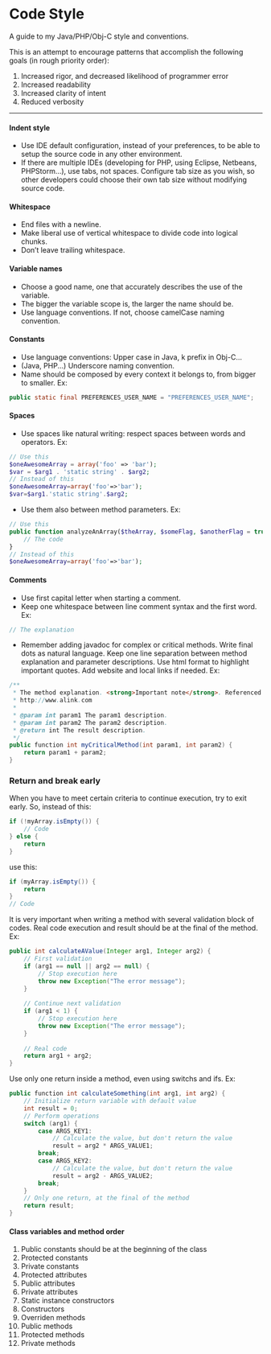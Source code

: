 # Code Style

A guide to my Java/PHP/Obj-C style and conventions.

This is an attempt to encourage patterns that accomplish the following goals (in
rough priority order):

 1. Increased rigor, and decreased likelihood of programmer error
 2. Increased readability
 3. Increased clarity of intent
 4. Reduced verbosity

----

#### Indent style

 * Use IDE default configuration, instead of your preferences, to be able to setup the source code in any other environment.
 * If there are multiple IDEs (developing for PHP, using Eclipse, Netbeans, PHPStorm...), use tabs, not spaces. Configure tab size as you wish, so other developers could choose their own tab size without modifying source code.

#### Whitespace

 * End files with a newline.
 * Make liberal use of vertical whitespace to divide code into logical chunks.
 * Don’t leave trailing whitespace.

#### Variable names

 * Choose a good name, one that accurately describes the use of the variable.
 * The bigger the variable scope is, the larger the name should be.
 * Use language conventions. If not, choose camelCase naming convention.

#### Constants

 * Use language conventions: Upper case in Java, k prefix in Obj-C...
 * (Java, PHP...) Underscore naming convention.
 * Name should be composed by every context it belongs to, from bigger to smaller. Ex:
```java
public static final PREFERENCES_USER_NAME = "PREFERENCES_USER_NAME";
```

#### Spaces

 * Use spaces like natural writing: respect spaces between words and operators. Ex:
```php
// Use this
$oneAwesomeArray = array('foo' => 'bar');
$var = $arg1 . 'static string' . $arg2;
// Instead of this
$oneAwesomeArray=array('foo'=>'bar');
$var=$arg1.'static string'.$arg2;
```
 * Use them also between method parameters. Ex:
```php
// Use this
public function analyzeAnArray($theArray, $someFlag, $anotherFlag = true) {
    // The code
}
// Instead of this
$oneAwesomeArray=array('foo'=>'bar');
```

#### Comments

 * Use first capital letter when starting a comment.
 * Keep one whitespace between line comment syntax and the first word. Ex:
```java
// The explanation
```
 * Remember adding javadoc for complex or critical methods. Write final dots as natural language. Keep one line separation between method explanation and parameter descriptions. Use html format to highlight important quotes. Add website and local links if needed. Ex:
```java
/**
 * The method explanation. <strong>Important note</strong>. Referenced here:
 * http://www.alink.com
 *
 * @param int param1 The param1 description.
 * @param int param2 The param2 description.
 * @return int The result description.
 */
public function int myCriticalMethod(int param1, int param2) {
    return param1 + param2;
}
```

### Return and break early

When you have to meet certain criteria to continue execution, try to exit early. So, instead of this:

```java
if (!myArray.isEmpty()) {
    // Code
} else {
    return
}
```

use this:
```java
if (myArray.isEmpty()) {
    return
}
// Code
```

It is very important when writing a method with several validation block of codes. Real code execution and result should be at the final of the method. Ex:

```java
public int calculateAValue(Integer arg1, Integer arg2) {
    // First validation
    if (arg1 == null || arg2 == null) {
        // Stop execution here
        throw new Exception("The error message");
    }
    
    // Continue next validation
    if (arg1 < 1) {
        // Stop execution here
        throw new Exception("The error message");
    }
    
    // Real code
    return arg1 + arg2;
}
```

Use only one return inside a method, even using switchs and ifs. Ex:

```java
public function int calculateSomething(int arg1, int arg2) {
    // Initialize return variable with default value
    int result = 0;
    // Perform operations
    switch (arg1) {
        case ARGS_KEY1:
            // Calculate the value, but don't return the value
            result = arg2 * ARGS_VALUE1;
        break;
        case ARGS_KEY2:
            // Calculate the value, but don't return the value
            result = arg2 - ARGS_VALUE2;
        break;
    }
    // Only one return, at the final of the method
    return result;
}
```

#### Class variables and method order

 1. Public constants should be at the beginning of the class
 2. Protected constants
 3. Private constants
 4. Protected attributes
 5. Public attributes
 6. Private attributes
 7. Static instance constructors
 8. Constructors
 9. Overriden methods
 10. Public methods
 11. Protected methods
 12. Private methods

